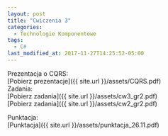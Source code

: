 ```yaml
---
layout: post
title: "Cwiczenia 3"
categories:
  - Technologie Komponentowe
tags:
  - C#
last_modified_at: 2017-11-27T14:25:52-05:00
---
```


Prezentacja o CQRS:<br/>
[Pobierz prezentacje]({{ site.url }}/assets/CQRS.pdf)<br/>
Zadania:<br/>
[Pobierz zadania]({{ site.url }}/assets/cw3_gr2.pdf)<br/>
[Pobierz zadania]({{ site.url }}/assets/cw2_gr2.pdf)<br/>

Punktacja:<br/>
[Punktacja]({{ site.url }}/assets/punktacja_26.11.pdf)<br/>